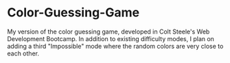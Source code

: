 # Color-Guessing-Game

My version of the color guessing game, developed in Colt Steele's Web Development Bootcamp. In addition to existing difficulty modes, I plan on adding a third "Impossible" mode where the random colors are very close to each other.
